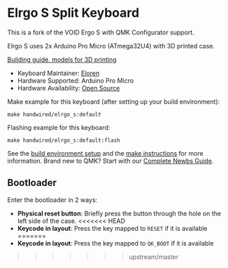 # Elrgo S Split Keyboard

This is a fork of the VOID Ergo S with QMK Configurator support.

Elrgo S uses 2x Arduino Pro Micro (ATmega32U4) with 3D printed case.
 
[Building guide, models for 3D printing](https://github.com/Eloren1/Elrgo_S)

* Keyboard Maintainer: [Eloren](https://github.com/Eloren1)
* Hardware Supported: Arduino Pro Micro
* Hardware Availability: [Open Source](https://github.com/Eloren1/Elrgo_S)

Make example for this keyboard (after setting up your build environment):

    make handwired/elrgo_s:default

Flashing example for this keyboard:

    make handwired/elrgo_s:default:flash

See the [build environment setup](https://docs.qmk.fm/#/getting_started_build_tools) and the [make instructions](https://docs.qmk.fm/#/getting_started_make_guide) for more information. Brand new to QMK? Start with our [Complete Newbs Guide](https://docs.qmk.fm/#/newbs).

## Bootloader

Enter the bootloader in 2 ways:

* **Physical reset button**: Briefly press the button through the hole on the left side of the case.
<<<<<<< HEAD
* **Keycode in layout**: Press the key mapped to `RESET` if it is available
=======
* **Keycode in layout**: Press the key mapped to `QK_BOOT` if it is available
>>>>>>> upstream/master

